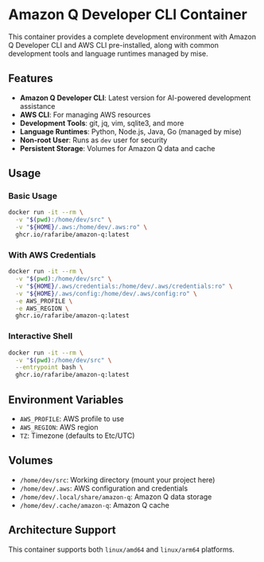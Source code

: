# Amazon Q Developer CLI Container

This container provides a complete development environment with Amazon Q Developer CLI and AWS CLI pre-installed, along with common development tools and language runtimes managed by mise.

## Features

- **Amazon Q Developer CLI**: Latest version for AI-powered development assistance
- **AWS CLI**: For managing AWS resources
- **Development Tools**: git, jq, vim, sqlite3, and more
- **Language Runtimes**: Python, Node.js, Java, Go (managed by mise)
- **Non-root User**: Runs as `dev` user for security
- **Persistent Storage**: Volumes for Amazon Q data and cache

## Usage

### Basic Usage
```bash
docker run -it --rm \
  -v "$(pwd):/home/dev/src" \
  -v "${HOME}/.aws:/home/dev/.aws:ro" \
  ghcr.io/rafaribe/amazon-q:latest
```

### With AWS Credentials
```bash
docker run -it --rm \
  -v "$(pwd):/home/dev/src" \
  -v "${HOME}/.aws/credentials:/home/dev/.aws/credentials:ro" \
  -v "${HOME}/.aws/config:/home/dev/.aws/config:ro" \
  -e AWS_PROFILE \
  -e AWS_REGION \
  ghcr.io/rafaribe/amazon-q:latest
```

### Interactive Shell
```bash
docker run -it --rm \
  -v "$(pwd):/home/dev/src" \
  --entrypoint bash \
  ghcr.io/rafaribe/amazon-q:latest
```

## Environment Variables

- `AWS_PROFILE`: AWS profile to use
- `AWS_REGION`: AWS region
- `TZ`: Timezone (defaults to Etc/UTC)

## Volumes

- `/home/dev/src`: Working directory (mount your project here)
- `/home/dev/.aws`: AWS configuration and credentials
- `/home/dev/.local/share/amazon-q`: Amazon Q data storage
- `/home/dev/.cache/amazon-q`: Amazon Q cache

## Architecture Support

This container supports both `linux/amd64` and `linux/arm64` platforms.

